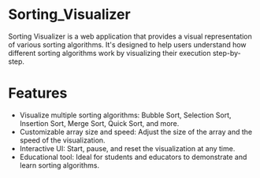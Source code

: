 # Sorting_Visualizer
Sorting Visualizer is a web application that provides a visual representation of various sorting algorithms. It's designed to help users understand how different sorting algorithms work by visualizing their execution step-by-step.

# Features
* Visualize multiple sorting algorithms: Bubble Sort, Selection Sort, Insertion Sort, Merge Sort, Quick Sort, and more.
* Customizable array size and speed: Adjust the size of the array and the speed of the visualization.
* Interactive UI: Start, pause, and reset the visualization at any time.
* Educational tool: Ideal for students and educators to demonstrate and learn sorting algorithms.
